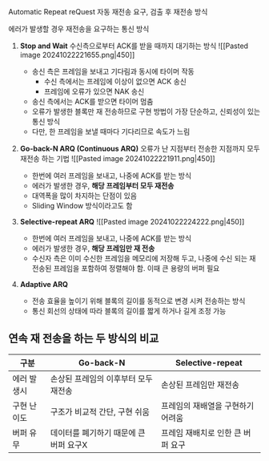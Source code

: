 Automatic Repeat reQuest
자동 재전송 요구, 검출 후 재전송 방식

에러가 발생할 경우 재전송을 요구하는 통신 방식

1. **Stop and Wait**
	수신측으로부터 ACK를 받을 때까지 대기하는 방식
	![[Pasted image 20241022221655.png|450]]
	- 송신 측은 프레임을 보내고 기다림과 동시에 타이머 작동
	    - 수신 측에서는 프레임에 이상이 없으면 ACK 송신
	    - 프레임에 오류가 있으면 NAK 송신
	- 송신 측에서는 ACK를 받으면 타이머 멈춤
	- 오류가 발생한 블록만 재 전송하므로 구현 방법이 가장 단순하고, 신뢰성이 있는 통신 방식
	- 다만, 한 프레임을 보낼 때마다 기다리므로 속도가 느림

2. **Go-back-N ARQ (Continuous ARQ)**
	오류가 난 지점부터 전송한 지점까지 모두 재전송 하는 기법
	![[Pasted image 20241022221911.png|450]] 
	- 한번에 여러 프레임을 보내고, 나중에 ACK를 받는 방식
	- 에러가 발생한 경우, **해당 프레임부터 모두 재전송**
	- 대역폭을 많이 차지하는 단점이 있음
	- Sliding Window 방식이라고도 함

3. **Selective-repeat ARQ**
	![[Pasted image 20241022224222.png|450]] 
	- 한번에 여러 프레임을 보내고, 나중에 ACK를 받는 방식
	- 에러가 발생한 경우, **해당 프레임만 재 전송**
	- 수신자 측은 이미 수신한 프레임을 메모리에 저장해 두고, 나중에 수신 되는 재 전송된 프레임을 포함하여 정렬해야 함. 이때 큰 용량의 버퍼 필요

4. **Adaptive ARQ**
	- 전송 효율을 높이기 위해 블록의 길이를 동적으로 변경 시켜 전송하는 방식
	- 통신 회선의 상태에 따라 블록의 길이를 짧게 하거나 길게 조정 가능

## 연속 재 전송을 하는 두 방식의 비교
| 구분     | Go-back-N              | Selective-repeat    |
| ------ | ---------------------- | ------------------- |
| 에러 발생시 | 손상된 프레임의 이후부터 모두 재전송   | 손상된 프레임만 재전송        |
| 구현 난이도 | 구조가 비교적 간단, 구현 쉬움      | 프레임의 재배열을 구현하기 어려움  |
| 버퍼 유무  | 데이터를 폐기하기 때문에 큰 버퍼 요구X | 프레임 재배치로 인한 큰 버퍼 요구 |